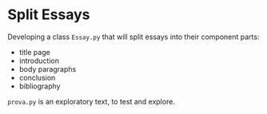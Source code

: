 # Split Essays

Developing a class `Essay.py` that will split essays into their component parts:

- title page
- introduction
- body paragraphs
- conclusion
- bibliography

`prova.py` is an exploratory text, to test and explore.
